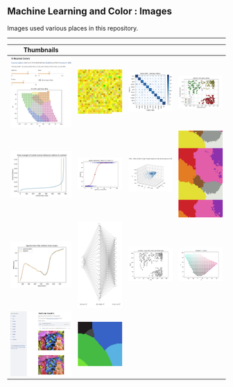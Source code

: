 
## Machine Learning and Color : Images

Images used various places in this repository.

---

| Thumbnails | | | |
|:-:|  :-: | :-: |:-:| 
| [<img src="mlcolor_app_knearest-01.jpg" width=150px>](https://knearestcolors.streamlit.app/) | [<img src="/src/mlc_centroid_process/mlc_patch_yellow_rgbs.png" width=200px>](/src/mlc_centroid_process/) | [<img src="/src/mlc_confusion_matrix/mlc_confusionmatrix.png" width=200px>](/src/mlc_confusion_matrix/) | [<img src="/src/mlc_dbscan_cluster/mlc_dbscan_clustered.jpg" width=200px>](/src/mlc_dbscan_cluster/) |
| [<img src="/src/mlc_kfurthest_outliers/mlc_kfurthest_01.jpg" width=200px>](/src/mlc_kfurthest_outliers/) | [<img src="/src/mlc_logistic_regression/mlc_logistic_prob_01.jpg" width=200px>](/src/mlc_logistic_regression/) | [<img src="/src/mlc_pca_transform/mlc_pca_osa_ucs_spectra-01.jpg" width=200px>](/src/mlc_pca_transform/) | [<img src="/src/mlc_pixel_lut/cropped-mlcolor_lut-knn-11-65x65x65.jpg" height=200px>](/src/mlc_pixel_lut/) |
| [<img src="/src/mlc_pytorch_autoencode/mlc_osa_ucs_autoencode-01.jpg" width=150px>](/src/mlc_pytorch_autoencode/) | [<img src="/src/mlc_pytorch_network/2410_network_3_17_11.jpg" height=200px>](/src/mlc_pytorch_network/) | [<img src="/src/mlc_kmeans_cluster/mlc_kmeans_xys.jpg" width=150px>](/src/mlc_kmeans_cluster/) | [<img src="/src/mlc_sample_plane/mlcolor_b_star_slice-01.jpg" width=150px>](/src/mlc_sample_plane/) |
| [<img src="mlcolor_app_pixel_color_classifier-01.jpg" height=150px>]([https://knearestcolors.streamlit.app](https://pixelcolorclassifier.streamlit.app)/) | [<img src="/src/mlc_lut_to_gif/mlcolor_lut-rsvm-17-65x65x65.gif" width=150px>]([https://knearestcolors.streamlit.app/](https://github.com/NMoroney/MachineLearningAndColor/blob/main/src/mlc_lut_to_gif/readme.md)) | | | 


